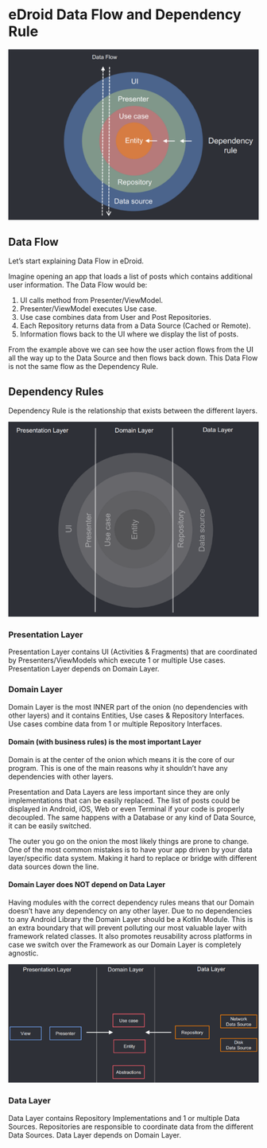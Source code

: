 # eDroid Data Flow and Dependency Rule


![](../assets/images/DataFlowandDependency.png)


## Data Flow

Let’s start explaining Data Flow in eDroid.

Imagine opening an app that loads a list of posts which contains additional user information. The Data Flow would be:

1. UI calls method from Presenter/ViewModel.
2. Presenter/ViewModel executes Use case.
3. Use case combines data from User and Post Repositories.
4. Each Repository returns data from a Data Source (Cached or Remote).
5. Information flows back to the UI where we display the list of posts.

From the example above we can see how the user action flows from the UI all the way up to the Data Source and then flows back down. This Data Flow is not the same flow as the Dependency Rule.

## Dependency Rules

Dependency Rule is the relationship that exists between the different layers.

![](../assets/images/DependencyRules.png)


### Presentation Layer

Presentation Layer contains UI (Activities & Fragments) that are coordinated by Presenters/ViewModels which execute 1 or multiple Use cases. Presentation Layer depends on Domain Layer.

### Domain Layer

Domain Layer is the most INNER part of the onion (no dependencies with other layers) and it contains Entities, Use cases & Repository Interfaces. Use cases combine data from 1 or multiple Repository Interfaces.

#### Domain (with business rules) is the most important Layer

Domain is at the center of the onion which means it is the core of our program. This is one of the main reasons why it shouldn’t have any dependencies with other layers.

Presentation and Data Layers are less important since they are only implementations that can be easily replaced. The list of posts could be displayed in Android, iOS, Web or even Terminal if your code is properly decoupled. The same happens with a Database or any kind of Data Source, it can be easily switched.

The outer you go on the onion the most likely things are prone to change. One of the most common mistakes is to have your app driven by your data layer/specific data system. Making it hard to replace or bridge with different data sources down the line.

#### Domain Layer does NOT depend on Data Layer

Having modules with the correct dependency rules means that our Domain doesn’t have any dependency on any other layer. Due to no dependencies to any Android Library the Domain Layer should be a Kotlin Module. This is an extra boundary that will prevent polluting our most valuable layer with framework related classes. It also promotes reusability across platforms in case we switch over the Framework as our Domain Layer is completely agnostic.


![](../assets/images/domainlayer.png)



### Data Layer 

Data Layer contains Repository Implementations and 1 or multiple Data Sources. Repositories are responsible to coordinate data from the different Data Sources. Data Layer depends on Domain Layer.


